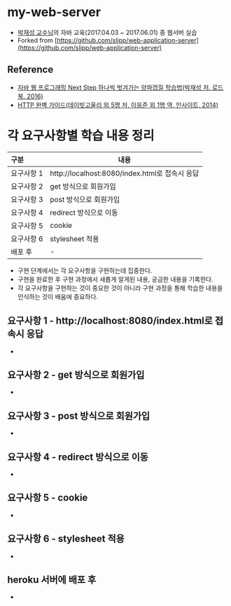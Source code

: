 # my-web-server
- [박재성 교수님](https://github.com/javajigi)의 자바 교육(2017.04.03 ~ 2017.06.01) 중 웹서버 실습
- Forked from [https://github.com/slipp/web-application-server](https://github.com/slipp/web-application-server)
 
## Reference
- [자바 웹 프로그래밍 Next Step 하나씩 벗겨가는 양파껍질 학습법(박재성 저. 로드북. 2016)](http://book.naver.com/bookdb/book_detail.nhn?bid=11037465)
- [HTTP 완벽 가이드(데이빗고울리 외 5명 저, 이응준 외 1명 역, 인사이트, 2014)](http://book.naver.com/bookdb/book_detail.nhn?bid=8509980)

# 각 요구사항별 학습 내용 정리
| 구분     | 내용                                       |
| :----- | ---------------------------------------- |
| 요구사항 1 | http://localhost:8080/index.html로 접속시 응답 |
| 요구사항 2 | get 방식으로 회원가입                            |
| 요구사항 3 | post 방식으로 회원가입                           |
| 요구사항 4 | redirect 방식으로 이동                         |
| 요구사항 5 | cookie                                   |
| 요구사항 6 | stylesheet 적용                            |
| 배포 후   | -                                        |

* 구현 단계에서는 각 요구사항을 구현하는데 집중한다. 
* 구현을 완료한 후 구현 과정에서 새롭게 알게된 내용, 궁금한 내용을 기록한다.
* 각 요구사항을 구현하는 것이 중요한 것이 아니라 구현 과정을 통해 학습한 내용을 인식하는 것이 배움에 중요하다.  

## 요구사항 1 - http://localhost:8080/index.html로 접속시 응답
* 

## 요구사항 2 - get 방식으로 회원가입
* 

## 요구사항 3 - post 방식으로 회원가입
* 

## 요구사항 4 - redirect 방식으로 이동
* 

## 요구사항 5 - cookie
* 

## 요구사항 6 - stylesheet 적용
* 

## heroku 서버에 배포 후
* 